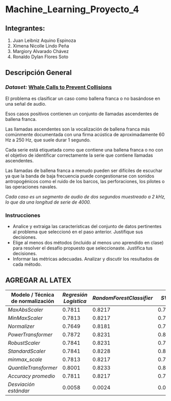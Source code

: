# Machine_Learning_Proyecto_4

## **Integrantes:**

1. Juan Leibniz Aquino Espinoza
2. Ximena Nicolle Lindo Peña
3. Margiory Alvarado Chávez
4. Ronaldo Dylan Flores Soto

## **Descripción General**

### **_Dataset:_** [Whale Calls to Prevent Collisions](https://www.kaggle.com/competitions/project-4-whale-calls-2024-2/overview "Project 4: Whale Calls 2024-2")

El problema es clasificar un caso como ballena franca o no basándose en una señal de audio.

Esos casos positivos contienen un conjunto de llamadas ascendentes de ballena franca.

Las llamadas ascendentes son la vocalización de ballena franca más comúnmente documentada con una firma acústica de aproximadamente 60 Hz a 250 Hz, que suele durar 1 segundo.

Cada serie está etiquetada como que contiene una ballena franca o no con el objetivo de identificar correctamente la serie que contiene llamadas ascendentes.

Las llamadas de ballena franca a menudo pueden ser difíciles de escuchar ya que la banda de baja frecuencia puede congestionarse con sonidos antropogénicos como el ruido de los barcos, las perforaciones, los pilotes o las operaciones navales.

_Cada caso es un segmento de audio de dos segundos muestreado a 2 kHz, lo que da una longitud de serie de 4000._

### **Instrucciones**

- Analice y extraiga las características del conjunto de datos pertinentes al problema que seleccionó en el paso anterior. Justifique sus decisiones.
- Elige al menos dos métodos (incluido al menos uno aprendido en clase) para resolver el desafío propuesto que seleccionaste. Justifica tus decisiones.
- Informar las métricas adecuadas. Analizar y discutir los resultados de cada método.

## **AGREGAR AL LATEX**

| Modelo / Técnica de normalización  | *Regresión Logística* | *RandomForestClassifier* | *SVM* | *GradientBoostingClassifier* | *KNN* |
|-----------------------------------|-------------------------|----------------------------|---------|-------------------------------|---------|
| *MaxAbsScaler*                 | 0.7811                  | 0.8217                     | 0.7979  | 0.8147                        | 0.8016  |
| *MinMaxScaler*                 | 0.7813                  | 0.8217                     | 0.7906  | 0.8146                        | 0.8010  |
| *Normalizer*                   | 0.7649                  | 0.8181                     | 0.7770  | 0.8137                        | 0.7887  |
| *PowerTransformer*             | 0.7872                  | 0.8231                     | 0.8262  | 0.8158                        | 0.8031  |
| *RobustScaler*                 | 0.7841                  | 0.8231                     | 0.7629  | 0.8136                        | 0.7844  |
| *StandardScaler*               | 0.7841                  | 0.8228                     | 0.8110  | 0.8142                        | 0.8012  |
| *minmax_scale*                 | 0.7813                  | 0.8217                     | 0.7906  | 0.8146                        | 0.8010  |
| *QuantileTransformer*          | 0.8001                  | 0.8233                     | 0.8314  | 0.8153                        | 0.8009  |
| *Accuracy promedio*            | 0.7811                  | 0.8217                     | 0.7979  | 0.8147                        | 0.8016  |
| *Desviación estándar*          | 0.0058                  | 0.0024                     | 0.0077  | 0.0108                        | 0.0069  |
